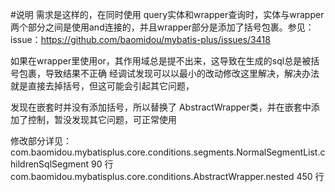 #说明
需求是这样的，在同时使用 query实体和wrapper查询时，实体与wrapper两个部分之间是使用and连接的，并且wrapper部分是添加了括号包裹。参见：issue：https://github.com/baomidou/mybatis-plus/issues/3418 

如果在wrapper里使用or，其作用域总是提不出来，这导致在生成的sql总是被括号包裹，导致结果不正确
经调试发现可以以最小的改动修改这里解决，解决办法就是直接去掉括号，但这可能会引起其它问题，

发现在嵌套时并没有添加括号，所以替换了 AbstractWrapper类，并在嵌套中添加了控制，暂没发现其它问题，可正常使用  

修改部分详见：
com.baomidou.mybatisplus.core.conditions.segments.NormalSegmentList.childrenSqlSegment 90 行
com.baomidou.mybatisplus.core.conditions.AbstractWrapper.nested 450 行